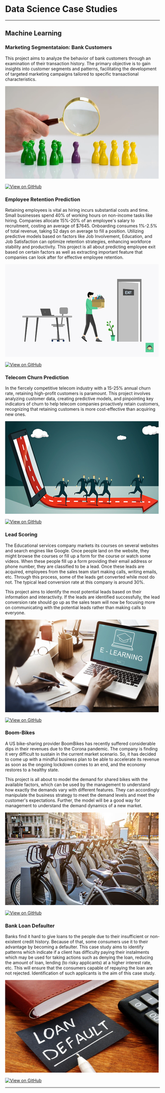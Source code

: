 # Data Science Case Studies
----------------------------
## Machine Learning
### Marketing Segmentataion: Bank Customers
This project aims to analyze the behavior of bank customers through an examination of their transaction history. The primary objective is to gain insights into customer segments and patterns, facilitating the development of targeted marketing campaigns tailored to specific transactional characteristics.

<img src="assets/img/customer-segmentation-models-social.jpg" width="500" height="300">

[![View on GitHub](https://img.shields.io/badge/GitHub-View_on_GitHub-blue?logo=GitHub)](https://github.com/Akshath-KR/Marketing-Department)


### Employee Retention Prediction
Retaining employees is vital as hiring incurs substantial costs and time. Small businesses spend 40% of working hours on non-income tasks like hiring. Companies allocate 15%-20% of an employee's salary to recruitment, costing an average of $7645. Onboarding consumes 1%-2.5% of total revenue, taking 52 days on average to fill a position. Utilizing predictive models based on factors like Job Involvement, Education, and Job Satisfaction can optimize retention strategies, enhancing workforce stability and productivity. This project is all about predicting employee exit based on certain factors as well as extracting important feature that companies can look after for effective employee retention.

<img src="assets/img/how-do-you-prepare-an-employee-exit.png" width="500" height="300">

[![View on GitHub](https://img.shields.io/badge/GitHub-View_on_GitHub-blue?logo=GitHub)](https://github.com/Akshath-KR/Employee-Retention-Prediction)

### Telecom Churn Prediction
In the fiercely competitive telecom industry with a 15-25% annual churn rate, retaining high-profit customers is paramount. This project involves analyzing customer data, creating predictive models, and pinpointing key indicators of churn to help telecom companies proactively retain customers, recognizing that retaining customers is more cost-effective than acquiring new ones.

<img src="assets/img/94357telecom churn.png" width="500" height="300">

[![View on GitHub](https://img.shields.io/badge/GitHub-View_on_GitHub-blue?logo=GitHub)](https://github.com/Akshath-KR/Telecom-Churn-Prediction)


### Lead Scoring
The Educational services company markets its courses on several websites and search engines like Google. Once people land on the website, they might browse the courses or fill up a form for the course or watch some videos. When these people fill up a form providing their email address or phone number, they are classified to be a lead. Once these leads are acquired, employees from the sales team start making calls, writing emails, etc. Through this process, some of the leads get converted while most do not. The typical lead conversion rate at this company is around 30%. 

This project aims to identify the most potential leads based on their information and interactivity. If the leads are identified successfully, the lead conversion rate should go up as the sales team will now be focusing more on communicating with the potential leads rather than making calls to everyone. 

<img src="assets/img/AdobeStock_134281882_t4nlpx.jpg" width="500" height="300">

[![View on GitHub](https://img.shields.io/badge/GitHub-View_on_GitHub-blue?logo=GitHub)](https://github.com/Akshath-KR/Lead-Scoring)

### Boom-Bikes
A US bike-sharing provider BoomBikes has recently suffered considerable dips in their revenues due to the Corona pandemic. The company is finding it very difficult to sustain in the current market scenario. So, it has decided to come up with a mindful business plan to be able to accelerate its revenue as soon as the ongoing lockdown comes to an end, and the economy restores to a healthy state. 

This project is all about to model the demand for shared bikes with the available factors, which can be used by the management to understand how exactly the demands vary with different features. They can accordingly manipulate the business strategy to meet the demand levels and meet the customer's expectations. Further, the model will be a good way for management to understand the demand dynamics of a new market. 

<img src="assets/img/istockphoto-618973378-612x612.jpg" width="500" height="300">

[![View on GitHub](https://img.shields.io/badge/GitHub-View_on_GitHub-blue?logo=GitHub)](https://github.com/Akshath-KR/Boom-Bikes)

### Bank Loan Defaulter

Banks find it hard to give loans to the people due to their insufficient or non-existent credit history. Because of that, some consumers use it to their advantage by becoming a defaulter. This case study aims to identify patterns which indicate if a client has difficulty paying their instalments which may be used for taking actions such as denying the loan, reducing the amount of loan, lending (to risky applicants) at a higher interest rate, etc. This will ensure that the consumers capable of repaying the loan are not rejected. Identification of such applicants is the aim of this case study.

<img src="assets/img/loan-default.jpg" width="500" height="300">

[![View on GitHub](https://img.shields.io/badge/GitHub-View_on_GitHub-blue?logo=GitHub)](https://github.com/Akshath-KR/Bank-Loan-Defaulter/tree/main)


----------------------------------------------------------------------------------------------------------------------------------------------------------------

